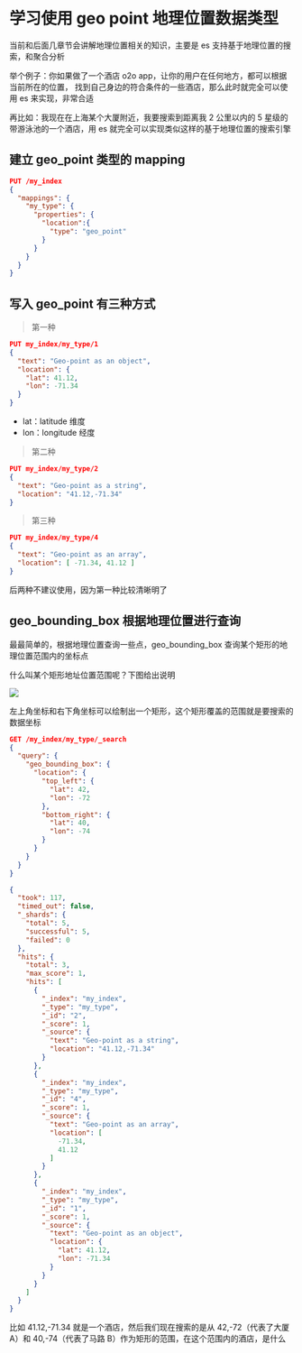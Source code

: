 # 学习使用 geo point 地理位置数据类型
当前和后面几章节会讲解地理位置相关的知识，主要是 es 支持基于地理位置的搜索，和聚合分析

举个例子：你如果做了一个酒店 o2o app，让你的用户在任何地方，都可以根据当前所在的位置，
找到自己身边的符合条件的一些酒店，那么此时就完全可以使用 es 来实现，非常合适

再比如：我现在在上海某个大厦附近，我要搜索到距离我 2 公里以内的 5 星级的带游泳池的一个酒店，用 es 就完全可以实现类似这样的基于地理位置的搜索引擎

## 建立 geo_point 类型的 mapping

```json
PUT /my_index
{
  "mappings": {
    "my_type": {
      "properties": {
        "location":{
          "type": "geo_point"
        }
      }
    }
  }  
}
```

## 写入 geo_point 有三种方式

> 第一种

```json
PUT my_index/my_type/1
{
  "text": "Geo-point as an object",
  "location": {
    "lat": 41.12,
    "lon": -71.34
  }
}
```

- lat：latitude 维度
- lon：longitude 经度

> 第二种

```json
PUT my_index/my_type/2
{
  "text": "Geo-point as a string",
  "location": "41.12,-71.34"
}
```

> 第三种

```json
PUT my_index/my_type/4
{
  "text": "Geo-point as an array",
  "location": [ -71.34, 41.12 ]
}

```

后两种不建议使用，因为第一种比较清晰明了

## geo_bounding_box 根据地理位置进行查询

最最简单的，根据地理位置查询一些点，geo_bounding_box 查询某个矩形的地理位置范围内的坐标点

什么叫某个矩形地址位置范围呢？下图给出说明

![](https://txxs.github.io/pic/imocc/elasticsearch-senior/markdown-img-paste-20190312212641701.png)

左上角坐标和右下角坐标可以绘制出一个矩形，这个矩形覆盖的范围就是要搜索的数据坐标

```json
GET /my_index/my_type/_search
{
  "query": {
    "geo_bounding_box": {
      "location": {
        "top_left": {
          "lat": 42,
          "lon": -72
        },
        "bottom_right": {
          "lat": 40,
          "lon": -74
        }
      }
    }
  }
}

{
  "took": 117,
  "timed_out": false,
  "_shards": {
    "total": 5,
    "successful": 5,
    "failed": 0
  },
  "hits": {
    "total": 3,
    "max_score": 1,
    "hits": [
      {
        "_index": "my_index",
        "_type": "my_type",
        "_id": "2",
        "_score": 1,
        "_source": {
          "text": "Geo-point as a string",
          "location": "41.12,-71.34"
        }
      },
      {
        "_index": "my_index",
        "_type": "my_type",
        "_id": "4",
        "_score": 1,
        "_source": {
          "text": "Geo-point as an array",
          "location": [
            -71.34,
            41.12
          ]
        }
      },
      {
        "_index": "my_index",
        "_type": "my_type",
        "_id": "1",
        "_score": 1,
        "_source": {
          "text": "Geo-point as an object",
          "location": {
            "lat": 41.12,
            "lon": -71.34
          }
        }
      }
    ]
  }
}
```

比如 41.12,-71.34 就是一个酒店，然后我们现在搜索的是从 42,-72（代表了大厦A）和 40,-74（代表了马路 B）作为矩形的范围，在这个范围内的酒店，是什么
